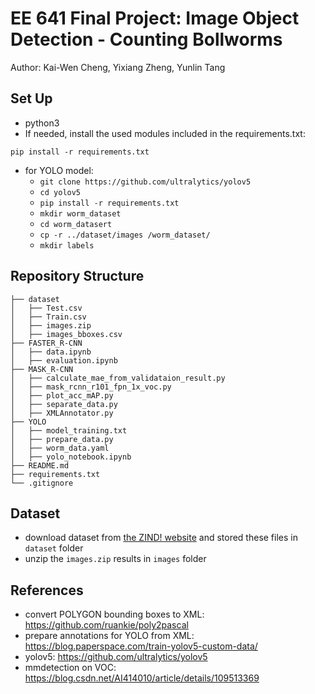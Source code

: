 # EE 641 Final Project: Image Object Detection - Counting Bollworms
Author: Kai-Wen Cheng, Yixiang Zheng, Yunlin Tang

## Set Up
- python3
- If needed, install the used modules included in the requirements.txt:
```
pip install -r requirements.txt
```
- for YOLO model:
  - ```git clone https://github.com/ultralytics/yolov5```
  - ```cd yolov5```
  - ```pip install -r requirements.txt```
  - ```mkdir worm_dataset```
  - ```cd worm_datasert```
  - ```cp -r ../dataset/images /worm_dataset/```
  - ```mkdir labels```

## Repository Structure
```
├── dataset
│   ├── Test.csv
│   ├── Train.csv
│   ├── images.zip
│   ├── images_bboxes.csv
├── FASTER_R-CNN
│   ├── data.ipynb
│   ├── evaluation.ipynb
├── MASK_R-CNN
│   ├── calculate_mae_from_validataion_result.py
│   ├── mask_rcnn_r101_fpn_1x_voc.py
│   ├── plot_acc_mAP.py
│   ├── separate_data.py
│   ├── XMLAnnotator.py
├── YOLO
│   ├── model_training.txt
│   ├── prepare_data.py
│   ├── worm_data.yaml
│   ├── yolo_notebook.ipynb
├── README.md
├── requirements.txt
└── .gitignore
```

## Dataset
- download dataset from [the ZIND! website](https://zindi.africa/competitions/wadhwani-ai-bollworm-counting-challenge/data) and stored these files in `dataset` folder
- unzip the `images.zip` results in `images` folder

## References
- convert POLYGON bounding boxes to XML: https://github.com/ruankie/poly2pascal
- prepare annotations for YOLO from XML: https://blog.paperspace.com/train-yolov5-custom-data/
- yolov5: https://github.com/ultralytics/yolov5
- mmdetection on VOC: https://blog.csdn.net/AI414010/article/details/109513369



